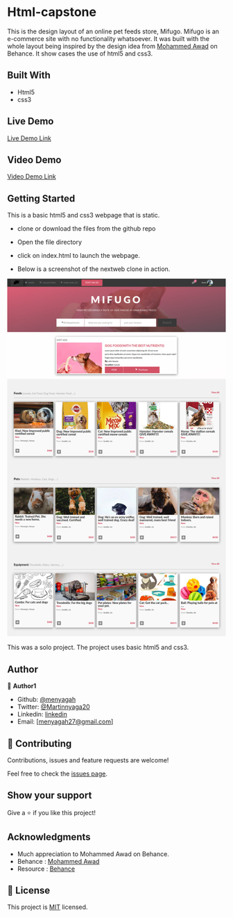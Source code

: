 # Html-capstone
This is the design layout of an online pet feeds store, Mifugo. Mifugo is an e-commerce site with no functionality whatsoever. It was built with the whole layout being inspired by the design idea from [Mohammed Awad](https://www.behance.net/gallery/24796463/ZATTIX) on Behance.  It show cases the use of html5 and css3.


## Built With

- Html5
- css3



## Live Demo

[Live Demo Link](https://rawcdn.githack.com/menyagah/Html-capstone/931a09761fa5d99864a7a295486071fd12047c5f/index.html)

## Video Demo

[Video Demo Link](https://www.loom.com/share/e83a186e670841e388271cf88e8a6fe3)


## Getting Started

This is a basic html5 and css3 webpage that is static. 
 - clone or download the files from the github repo 
 - Open the file directory
 - click on index.html to launch the webpage.
 

- Below is a screenshot of the nextweb clone in action.

![screenshot](img/screenshot.jpg)

This was a solo project. The project uses basic html5 and css3. 




## Author

👤 **Author1**

- Github: [@menyagah](https://github.com/menyagah)
- Twitter: [@Martinnyaga20](https://twitter.com/Martinnyaga20)
- Linkedin: [linkedin](https://linkedin.com/linkedinhandle)
- Email: [menyagah27@gmail.com]


## 🤝 Contributing

Contributions, issues and feature requests are welcome!

Feel free to check the [issues page](issues/).

## Show your support

Give a ⭐️ if you like this project!

## Acknowledgments

- Much appreciation to  Mohammed Awad on Behance.
- Behance : [Mohammed Awad](https://www.behance.net/M_Awad)
- Resource : [Behance](https://www.behance.net/gallery/24796463/ZATTIX)

## 📝 License

This project is [MIT](lic.url) licensed.
